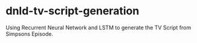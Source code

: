 # dnld-tv-script-generation
Using Recurrent Neural Network and LSTM to generate the TV Script from Simpsons Episode.


